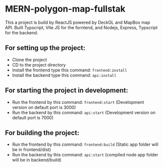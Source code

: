 # MERN-polygon-map-fullstak

This a project is build by ReactJS powered by DeckGL and MapBox map API.
Built Typscript, Vite JS for the forntend, and Nodejs, Express, Typscript for the backend.

## For setting up the project:

- Clone the project 
- CD to the project directory 
- Install the frontend type this command: `frontend:install` 
- Install the backend type this command: `api:install` 

## For starting the project in development:

- Run the frontend by this command: `frontend:start` (Development version on default port is 3000) 
- Run the backend by this command: `api:start` (Development version on default port is 7000)


## For building the project:

- Run the frontend by this command: `frontend:build` (Static app folder will be in frontend/dist)
- Run the backend by this command: `api:start` (compiled node app folder will be in backend/build)

